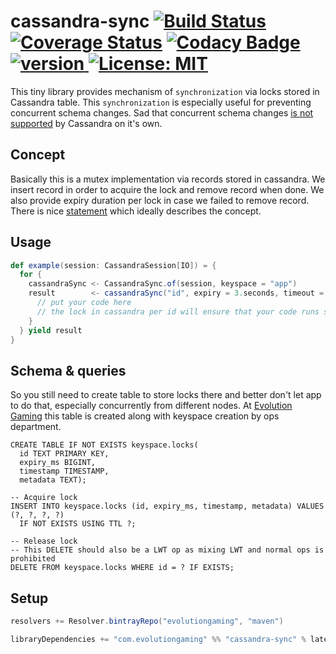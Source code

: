 # cassandra-sync [![Build Status](https://travis-ci.org/evolution-gaming/cassandra-sync.svg)](https://travis-ci.org/evolution-gaming/cassandra-sync) [![Coverage Status](https://coveralls.io/repos/evolution-gaming/cassandra-sync/badge.svg)](https://coveralls.io/r/evolution-gaming/cassandra-sync) [![Codacy Badge](https://api.codacy.com/project/badge/Grade/041b527e012447b093bf3d68b4d79c67)](https://www.codacy.com/app/evolution-gaming/cassandra-sync?utm_source=github.com&amp;utm_medium=referral&amp;utm_content=evolution-gaming/cassandra-sync&amp;utm_campaign=Badge_Grade) [ ![version](https://api.bintray.com/packages/evolutiongaming/maven/cassandra-sync/images/download.svg) ](https://bintray.com/evolutiongaming/maven/cassandra-sync/_latestVersion) [![License: MIT](https://img.shields.io/badge/License-MIT-yellowgreen.svg)](https://opensource.org/licenses/MIT)

This tiny library provides mechanism of `synchronization` via locks stored in Cassandra table.
This `synchronization` is especially useful for preventing concurrent schema changes.
Sad that concurrent schema changes [is not supported](https://issues.apache.org/jira/browse/CASSANDRA-10699) by Cassandra on it's own.

## Concept 

Basically this is a mutex implementation via records stored in cassandra.
We insert record in order to acquire the lock and remove record when done.
We also provide expiry duration per lock in case we failed to remove record.
There is nice [statement](https://stackoverflow.com/a/34558/301517) which ideally describes the concept.

## Usage

```scala
def example(session: CassandraSession[IO]) = {
  for {
    cassandraSync <- CassandraSync.of(session, keyspace = "app")
    result        <- cassandraSync("id", expiry = 3.seconds, timeout = 10.seconds) {
      // put your code here 
      // the lock in cassandra per id will ensure that your code runs strictly sequentially
    }
  } yield result
}
```

## Schema & queries

So you still need to create table to store locks there and better don't let app to do that, especially concurrently from different nodes.
At [Evolution Gaming](https://www.evolutiongaming.com) this table is created along with keyspace creation by ops department.

```cql
CREATE TABLE IF NOT EXISTS keyspace.locks(
  id TEXT PRIMARY KEY,
  expiry_ms BIGINT,
  timestamp TIMESTAMP,
  metadata TEXT);

-- Acquire lock
INSERT INTO keyspace.locks (id, expiry_ms, timestamp, metadata) VALUES (?, ?, ?, ?)
  IF NOT EXISTS USING TTL ?;

-- Release lock
-- This DELETE should also be a LWT op as mixing LWT and normal ops is prohibited
DELETE FROM keyspace.locks WHERE id = ? IF EXISTS;
```

## Setup

```scala
resolvers += Resolver.bintrayRepo("evolutiongaming", "maven")

libraryDependencies += "com.evolutiongaming" %% "cassandra-sync" % latestVersion
```
